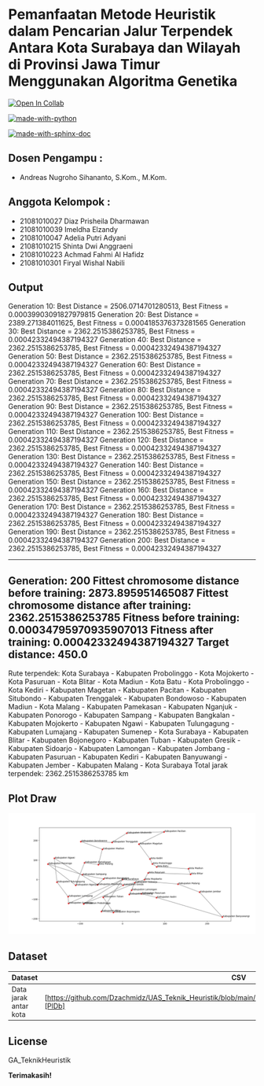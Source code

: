 # Pemanfaatan Metode Heuristik dalam Pencarian Jalur Terpendek Antara Kota Surabaya dan Wilayah di Provinsi Jawa Timur Menggunakan Algoritma Genetika

[![Open In Collab](https://colab.research.google.com/assets/colab-badge.svg)](https://colab.research.google.com/drive/1ciL3bN6Vnx-7Z_4jJgeBRLjIsc1o8Kj-?usp=sharing)

[![made-with-python](https://img.shields.io/badge/Made%20with-Python-1f425f.svg)](https://github.com/Dzachmidz/UAS_Teknik_Heuristik.git)

[![made-with-sphinx-doc](https://img.shields.io/badge/Dataset-CSV-1f425f.svg)]([https://www.sphinx-doc.org/](https://github.com/Dzachmidz/UAS_Teknik_Heuristik/blob/main/Dataset/data_jarak_antar%20kota_jawa%20timur.csv))

## Dosen Pengampu :
- Andreas Nugroho Sihananto, S.Kom., M.Kom.


## Anggota Kelompok :

- 21081010027 Diaz Prisheila Dharmawan
- 21081010039 Imeldha Elzandy
- 21081010047 Adelia Putri Adyani
- 21081010215 Shinta Dwi Anggraeni
- 21081010223 Achmad Fahmi Al Hafidz
- 21081010301 Firyal Wishal Nabili

## Output
Generation 10: Best Distance = 2506.0714701280513, Best Fitness = 0.00039903091827979815
Generation 20: Best Distance = 2389.271384011625, Best Fitness = 0.0004185376373281565
Generation 30: Best Distance = 2362.2515386253785, Best Fitness = 0.00042332494387194327
Generation 40: Best Distance = 2362.2515386253785, Best Fitness = 0.00042332494387194327
Generation 50: Best Distance = 2362.2515386253785, Best Fitness = 0.00042332494387194327
Generation 60: Best Distance = 2362.2515386253785, Best Fitness = 0.00042332494387194327
Generation 70: Best Distance = 2362.2515386253785, Best Fitness = 0.00042332494387194327
Generation 80: Best Distance = 2362.2515386253785, Best Fitness = 0.00042332494387194327
Generation 90: Best Distance = 2362.2515386253785, Best Fitness = 0.00042332494387194327
Generation 100: Best Distance = 2362.2515386253785, Best Fitness = 0.00042332494387194327
Generation 110: Best Distance = 2362.2515386253785, Best Fitness = 0.00042332494387194327
Generation 120: Best Distance = 2362.2515386253785, Best Fitness = 0.00042332494387194327
Generation 130: Best Distance = 2362.2515386253785, Best Fitness = 0.00042332494387194327
Generation 140: Best Distance = 2362.2515386253785, Best Fitness = 0.00042332494387194327
Generation 150: Best Distance = 2362.2515386253785, Best Fitness = 0.00042332494387194327
Generation 160: Best Distance = 2362.2515386253785, Best Fitness = 0.00042332494387194327
Generation 170: Best Distance = 2362.2515386253785, Best Fitness = 0.00042332494387194327
Generation 180: Best Distance = 2362.2515386253785, Best Fitness = 0.00042332494387194327
Generation 190: Best Distance = 2362.2515386253785, Best Fitness = 0.00042332494387194327
Generation 200: Best Distance = 2362.2515386253785, Best Fitness = 0.00042332494387194327

----------------------------------------------------------------
Generation: 200
Fittest chromosome distance before training: 2873.895951465087
Fittest chromosome distance after training: 2362.2515386253785
Fitness before training: 0.00034795970935907013
Fitness after training: 0.00042332494387194327
Target distance: 450.0
----------------------------------------------------------------

Rute terpendek: Kota Surabaya -  Kabupaten Probolinggo -  Kota Mojokerto -  Kota Pasuruan -  Kota Blitar -  Kota Madiun -  Kota Batu -  Kota Probolinggo -  Kota Kediri -  Kabupaten Magetan -  Kabupaten Pacitan -  Kabupaten Situbondo -  Kabupaten Trenggalek -  Kabupaten Bondowoso -  Kabupaten Madiun -  Kota Malang -  Kabupaten Pamekasan -  Kabupaten Nganjuk -  Kabupaten Ponorogo -  Kabupaten Sampang -  Kabupaten Bangkalan -  Kabupaten Mojokerto -  Kabupaten Ngawi -  Kabupaten Tulungagung -  Kabupaten Lumajang -  Kabupaten Sumenep - Kota Surabaya -  Kabupaten Blitar -  Kabupaten Bojonegoro -  Kabupaten Tuban -  Kabupaten Gresik -  Kabupaten Sidoarjo -  Kabupaten Lamongan -  Kabupaten Jombang -  Kabupaten Pasuruan -  Kabupaten Kediri -  Kabupaten Banyuwangi -  Kabupaten Jember -  Kabupaten Malang - Kota Surabaya
Total jarak terpendek: 2362.2515386253785 km


## Plot Draw
![alt text](https://github.com/Dzachmidz/UAS_Teknik_Heuristik/blob/main/DrawPlot/DRAW.png?raw=true)

## Dataset

| Dataset | CSV |
| ------ | ------ |
| Data jarak antar kota | [https://github.com/Dzachmidz/UAS_Teknik_Heuristik/blob/main/Dataset/data_jarak_antar%20kota_jawa%20timur.csv][PlDb] |




## License

GA_TeknikHeuristik

**Terimakasih!**

